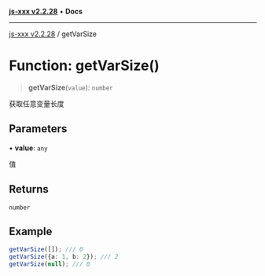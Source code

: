 [**js-xxx v2.2.28**](../README.md) • **Docs**

***

[js-xxx v2.2.28](../README.md) / getVarSize

# Function: getVarSize()

> **getVarSize**(`value`): `number`

获取任意变量长度

## Parameters

• **value**: `any`

值

## Returns

`number`

## Example

```ts
getVarSize([]); /// 0
getVarSize({a: 1, b: 2}); /// 2
getVarSize(null); /// 0
```
